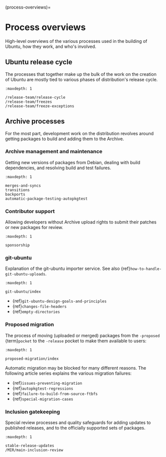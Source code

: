 (process-overviews)=
# Process overviews

High-level overviews of the various processes used in the building of Ubuntu, how they work, and who's involved.


## Ubuntu release cycle

The processes that together make up the bulk of the work on the creation of Ubuntu are mostly tied to various phases of distribution's release cycle.

```{toctree}
:maxdepth: 1

/release-team/release-cycle
/release-team/freezes
/release-team/freeze-exceptions
```


## Archive processes

For the most part, development work on the distribution revolves around getting packages to build and adding them to the Archive.


### Archive management and maintenance

Getting new versions of packages from Debian, dealing with build dependencies, and resolving build and test failures.

```{toctree}
:maxdepth: 1

merges-and-syncs
transitions
backports
automatic-package-testing-autopkgtest
```


### Contributor support

Allowing developers without Archive upload rights to submit their patches or new packages for review.

```{toctree}
:maxdepth: 1

sponsorship
```


### git-ubuntu

Explanation of the git-ubuntu importer service. See also {ref}`how-to-handle-git-ubuntu-uploads`.

```{toctree}
:maxdepth: 1

git-ubuntu/index
```

* {ref}`git-ubuntu-design-goals-and-principles`
* {ref}`changes-file-headers`
* {ref}`empty-directories`



### Proposed migration

The process of moving (uploaded or merged) packages from the `-proposed` {term}`pocket` to the `-release` pocket to make them available to users:

```{toctree}
:maxdepth: 1

proposed-migration/index
```

Automatic migration may be blocked for many different reasons. The following article series explains the various migration failures:

* {ref}`issues-preventing-migration`
* {ref}`autopkgtest-regressions`
* {ref}`failure-to-build-from-source-ftbfs`
* {ref}`special-migration-cases`


### Inclusion gatekeeping

Special review processes and quality safeguards for adding updates to published releases, and to the officially supported sets of packages.

```{toctree}
:maxdepth: 1

stable-release-updates
/MIR/main-inclusion-review
```
